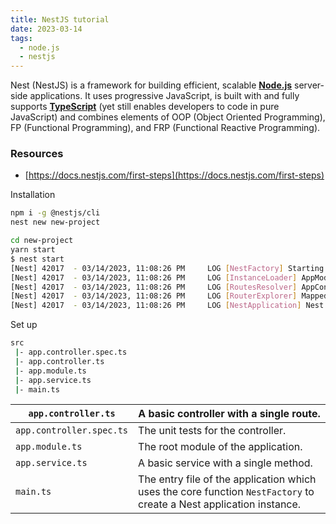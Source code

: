 ```yaml
---
title: NestJS tutorial
date: 2023-03-14
tags:
  - node.js
  - nestjs
---
```


Nest (NestJS) is a framework for building efficient, scalable [**Node.js**](https://nodejs.org/) server-side applications. It uses progressive JavaScript, is built with and fully supports [**TypeScript**](http://www.typescriptlang.org/) (yet still enables developers to code in pure JavaScript) and combines elements of OOP (Object Oriented Programming), FP (Functional Programming), and FRP (Functional Reactive Programming).

### Resources

- [https://docs.nestjs.com/first-steps](https://docs.nestjs.com/first-steps)

Installation

```bash
npm i -g @nestjs/cli
nest new new-project

cd new-project
yarn start
$ nest start
[Nest] 42017  - 03/14/2023, 11:08:26 PM     LOG [NestFactory] Starting Nest application...
[Nest] 42017  - 03/14/2023, 11:08:26 PM     LOG [InstanceLoader] AppModule dependencies initialized +9ms
[Nest] 42017  - 03/14/2023, 11:08:26 PM     LOG [RoutesResolver] AppController {/}: +2ms
[Nest] 42017  - 03/14/2023, 11:08:26 PM     LOG [RouterExplorer] Mapped {/, GET} route +1ms
[Nest] 42017  - 03/14/2023, 11:08:26 PM     LOG [NestApplication] Nest application successfully started +1ms
```

Set up

```bash
src
 |- app.controller.spec.ts
 |- app.controller.ts
 |- app.module.ts
 |- app.service.ts
 |- main.ts
```

`app.controller.ts`|A basic controller with a single route.
---|---
`app.controller.spec.ts`|The unit tests for the controller.
`app.module.ts`|The root module of the application.
`app.service.ts`|A basic service with a single method.
`main.ts`|The entry file of the application which uses the core function `NestFactory` to create a Nest application instance.

